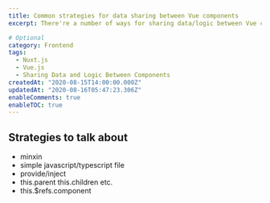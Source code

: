 ```yaml
---
title: Common strategies for data sharing between Vue components
excerpt: There're a number of ways for sharing data/logic between Vue components. In this article, I'll explain explore the common strategies, their pros and cons, and the best practices to use them.

# Optional
category: Frontend
tags: 
  - Nuxt.js
  - Vue.js
  - Sharing Data and Logic Between Components
createdAt: "2020-08-15T14:00:00.000Z"
updatedAt: "2020-08-16T05:47:23.306Z"
enableComments: true
enableTOC: true
---
```


## Strategies to talk about

- minxin
- simple javascript/typescript file
- provide/inject
- this.parent this.children etc.
- this.$refs.component
